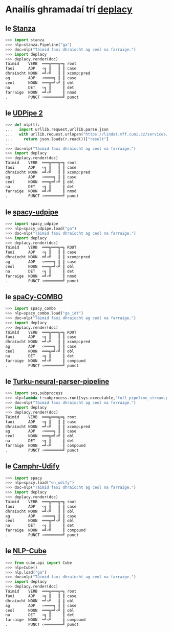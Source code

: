 # Anailís ghramadaí trí [deplacy](https://koichiyasuoka.github.io/deplacy/)

## le [Stanza](https://stanfordnlp.github.io/stanza)

```py
>>> import stanza
>>> nlp=stanza.Pipeline("ga")
>>> doc=nlp("Táimid faoi dhraíocht ag ceol na farraige.")
>>> import deplacy
>>> deplacy.render(doc)
Táimid    VERB  ═══╗═══╗═╗ root
faoi      ADP   <╗ ║   ║ ║ case
dhraíocht NOUN  ═╝<╝   ║ ║ xcomp:pred
ag        ADP   <════╗ ║ ║ case
ceol      NOUN  ═══╗═╝<╝ ║ obl
na        DET   <╗ ║     ║ det
farraige  NOUN  ═╝<╝     ║ nmod
.         PUNCT <════════╝ punct
```

## le [UDPipe 2](http://ufal.mff.cuni.cz/udpipe/2)

```py
>>> def nlp(t):
...   import urllib.request,urllib.parse,json
...   with urllib.request.urlopen("https://lindat.mff.cuni.cz/services/udpipe/api/process?model=ga&tokenizer&tagger&parser&data="+urllib.parse.quote(t)) as r:
...     return json.loads(r.read())["result"]
...
>>> doc=nlp("Táimid faoi dhraíocht ag ceol na farraige.")
>>> import deplacy
>>> deplacy.render(doc)
Táimid    VERB  ═══╗═══╗═╗ root
faoi      ADP   <╗ ║   ║ ║ case
dhraíocht NOUN  ═╝<╝   ║ ║ xcomp:pred
ag        ADP   <════╗ ║ ║ case
ceol      NOUN  ═══╗═╝<╝ ║ obl
na        DET   <╗ ║     ║ det
farraige  NOUN  ═╝<╝     ║ nmod
.         PUNCT <════════╝ punct
```

## le [spacy-udpipe](https://github.com/TakeLab/spacy-udpipe)

```py
>>> import spacy_udpipe
>>> nlp=spacy_udpipe.load("ga")
>>> doc=nlp("Táimid faoi dhraíocht ag ceol na farraige.")
>>> import deplacy
>>> deplacy.render(doc)
Táimid    VERB  ═══╗═══╗═╗ ROOT
faoi      ADP   <╗ ║   ║ ║ case
dhraíocht NOUN  ═╝<╝   ║ ║ xcomp:pred
ag        ADP   <════╗ ║ ║ case
ceol      NOUN  ═══╗═╝<╝ ║ obl
na        DET   <╗ ║     ║ det
farraige  NOUN  ═╝<╝     ║ nmod
.         PUNCT <════════╝ punct
```

## le [spaCy-COMBO](https://github.com/KoichiYasuoka/spaCy-COMBO)

```py
>>> import spacy_combo
>>> nlp=spacy_combo.load("ga_idt")
>>> doc=nlp("Táimid faoi dhraíocht ag ceol na farraige.")
>>> import deplacy
>>> deplacy.render(doc)
Táimid    VERB  ═══╗═══╗═╗ ROOT
faoi      ADP   <╗ ║   ║ ║ case
dhraíocht NOUN  ═╝<╝   ║ ║ xcomp:pred
ag        ADP   <════╗ ║ ║ case
ceol      NOUN  ═══╗═╝<╝ ║ obl
na        DET   <╗ ║     ║ det
farraige  NOUN  ═╝<╝     ║ compound
.         PUNCT <════════╝ punct
```

## le [Turku-neural-parser-pipeline](https://turkunlp.org/Turku-neural-parser-pipeline/)

```py
>>> import sys,subprocess
>>> nlp=lambda t:subprocess.run([sys.executable,"full_pipeline_stream.py","--gpu","-1","--conf","models_ga_idt/pipelines.yaml"],cwd="Turku-neural-parser-pipeline",input=t,encoding="utf-8",stdout=subprocess.PIPE).stdout
>>> doc=nlp("Táimid faoi dhraíocht ag ceol na farraige.")
>>> import deplacy
>>> deplacy.render(doc)
Táimid    VERB  ═══╗═══╗═╗ root
faoi      ADP   <╗ ║   ║ ║ case
dhraíocht NOUN  ═╝<╝   ║ ║ xcomp:pred
ag        ADP   <════╗ ║ ║ case
ceol      NOUN  ═══╗═╝<╝ ║ obl
na        DET   <╗ ║     ║ det
farraige  NOUN  ═╝<╝     ║ compound
.         PUNCT <════════╝ punct
```

## le [Camphr-Udify](https://camphr.readthedocs.io/en/latest/notes/udify.html)

```py
>>> import spacy
>>> nlp=spacy.load("en_udify")
>>> doc=nlp("Táimid faoi dhraíocht ag ceol na farraige.")
>>> import deplacy
>>> deplacy.render(doc)
Táimid    VERB  ═══╗═══╗═╗ root
faoi      ADP   <╗ ║   ║ ║ case
dhraíocht NOUN  ═╝<╝   ║ ║ obl
ag        ADP   <════╗ ║ ║ case
ceol      NOUN  ═══╗═╝<╝ ║ obl
na        DET   <╗ ║     ║ det
farraige  NOUN  ═╝<╝     ║ compound
.         PUNCT <════════╝ punct
```

## le [NLP-Cube](https://github.com/Adobe/NLP-Cube)

```py
>>> from cube.api import Cube
>>> nlp=Cube()
>>> nlp.load("ga")
>>> doc=nlp("Táimid faoi dhraíocht ag ceol na farraige.")
>>> import deplacy
>>> deplacy.render(doc)
Táimid    VERB  ═══╗═══╗═╗ root
faoi      ADP   <╗ ║   ║ ║ case
dhraíocht NOUN  ═╝<╝   ║ ║ obl
ag        ADP   <════╗ ║ ║ case
ceol      NOUN  ═══╗═╝<╝ ║ obl
na        DET   <╗ ║     ║ det
farraige  NOUN  ═╝<╝     ║ compound
.         PUNCT <════════╝ punct
```

